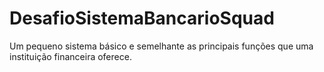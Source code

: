 # DesafioSistemaBancarioSquad
Um pequeno sistema básico e semelhante as principais funções que uma instituição financeira oferece.
